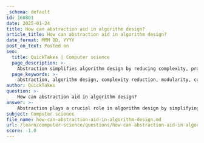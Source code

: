 ```yaml
---
_schema: default
id: 160801
date: 2025-01-24
title: How can abstraction aid in algorithm design?
article_title: How can abstraction aid in algorithm design?
date_format: MMM DD, YYYY
post_on_text: Posted on
seo:
  title: QuickTakes | Computer science
  page_description: >-
    Abstraction simplifies algorithm design by reducing complexity, promoting modularity, enhancing code reusability, improving maintainability, and focusing on high-level functionality.
  page_keywords: >-
    abstraction, algorithm design, complexity reduction, modularity, code reusability, maintainability, interfaces, comprehension, software development, high-level functionality
author: QuickTakes
question: >-
    How can abstraction aid in algorithm design?
answer: >-
    Abstraction plays a crucial role in algorithm design by simplifying complex systems and allowing developers to focus on high-level functionalities rather than getting bogged down by intricate implementation details. Here are several ways in which abstraction aids in algorithm design:\n\n1. **Reduced Complexity**: Abstraction helps in managing complexity by hiding unnecessary details. This allows developers to concentrate on the core logic of the algorithm without being overwhelmed by the underlying implementation. For instance, when designing a sorting algorithm, a developer can focus on the sorting logic rather than the specifics of data storage or memory management.\n\n2. **Modularity**: By promoting modular design, abstraction allows different components of an algorithm to be developed and tested independently. This modularity facilitates easier debugging and enhances the maintainability of the code. For example, an algorithm can be broken down into smaller functions or classes, each responsible for a specific task, making it easier to understand and modify.\n\n3. **Reusability**: Abstract classes and interfaces can be reused across different algorithms or projects, promoting code reuse. This is particularly beneficial in algorithm design, where common patterns or functionalities can be encapsulated in abstract forms, allowing developers to leverage existing code rather than reinventing the wheel.\n\n4. **Maintainability**: Changes to the implementation of an algorithm can be made without affecting its users, as long as the interface remains consistent. This means that developers can optimize or refactor algorithms without worrying about breaking existing code that relies on them. For instance, if an algorithm's performance needs to be improved, the underlying implementation can be altered while keeping the interface intact.\n\n5. **Focus on Interfaces**: Abstraction encourages developers to think in terms of interfaces and contracts rather than specific implementations. This approach promotes loose coupling between components, making it easier to swap out implementations or extend functionality without significant changes to the overall system.\n\n6. **Enhanced Comprehension**: By providing a simplified view of complex systems, abstraction aids in comprehension. Developers can understand the high-level behavior of an algorithm without needing to grasp every detail of its implementation. This is akin to using a television remote control, where users can change channels without needing to understand the complex electronics inside the TV.\n\nIn summary, abstraction is a fundamental concept in algorithm design that enhances code simplicity, modularity, reusability, maintainability, and comprehension. By allowing developers to focus on essential features and high-level functionality, abstraction significantly contributes to the effectiveness and efficiency of algorithm development.
subject: Computer science
file_name: how-can-abstraction-aid-in-algorithm-design.md
url: /learn/computer-science/questions/how-can-abstraction-aid-in-algorithm-design
score: -1.0
---
```


&nbsp;